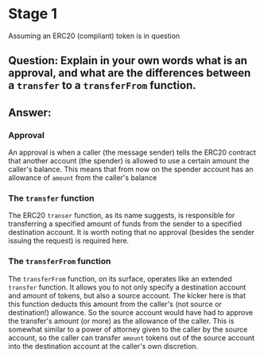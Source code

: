 # Stage 1
Assuming an ERC20 (compliant) token is in question

## Question: Explain in your own words what is an approval, and what are the differences between a `transfer` to a `transferFrom` function.

## Answer:

### Approval
An approval is when a caller (the message sender) tells the ERC20 contract that another account (the spender) is allowed to use a certain amount the caller's balance. This means that from now on the spender account has an allowance of `amount` from the caller's balance

### The `transfer` function
The ERC20 `transer` function, as its name suggests, is responsible for transferring a specified amount of funds from the sender to a specified destination account. It is worth noting that no approval (besides the sender issuing the request) is required here.

### The `transferFrom` function
The `transferFrom` function, on its surface, operates like an extended `transfer` function. It allows you to not only specify a destination account and amount of tokens, but also a source account. The kicker here is that this function deducts this amount from the caller's (not source or destination!) allowance. So the source account would have had to approve the transfer's amount (or more) as the allowance of the caller. This is somewhat similar to a power of attorney given to the caller by the source account, so the caller can transfer `amount` tokens out of the source account into the destination account at the caller's own discretion.
